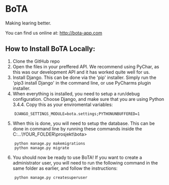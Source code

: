 # BoTA
Making learing better.

You can find us online at: http://bota-app.com

## How to Install BoTA Locally:

1. Clone the GitHub repo
2. Open the files in your preffered API. We recommend using PyChar, as this was our development API and it has worked quite well for us.
3. Install Django. This can be done via the 'pip' installer. Simply run the 'pip3 install Django' in the command line, or use PyCharms plugin installer.
4. When everything is installed, you need to setup a run/debug configuration. Choose Django, and make sure that you are using Python 3.4.4. Copy this as your enviromental variables:

```
    DJANGO_SETTINGS_MODULE=bota.settings;PYTHONUNBUFFERED=1
```

5. When this is done, you will need to setup the database. This can be done in command line by running these commands inside the C:\...\YOUR_FOLDER\prosjekt\bota>
```
    python manage.py makemigrations
    python manage.py migrate
```

6. You should now be ready to use BoTA! If you want to create a administrator user, you will need to run the following command in the same folder as earlier, and follow the instructions:

```
    python manage.py createsuperuser
```
